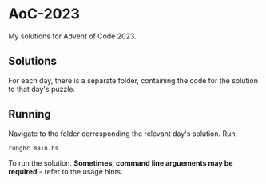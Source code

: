 # AoC-2023
My solutions for Advent of Code 2023.

## Solutions
For each day, there is a separate folder, containing the code for the solution to that day's puzzle.

## Running
Navigate to the folder corresponding the relevant day's solution. Run:

```
runghc main.hs
```

To run the solution. **Sometimes, command line arguements may be required** - refer to the usage hints.
